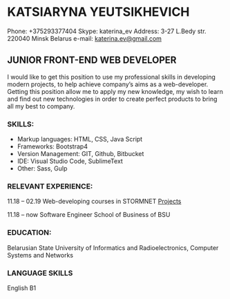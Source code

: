 # KATSIARYNA YEUTSIKHEVICH

Phone: +375293377404	Skype: katerina_ev
Address: 3-27 L.Bedy str. 220040 Minsk Belarus	e-mail: katerina.ev@gmail.com


## JUNIOR FRONT-END WEB DEVELOPER

I would like to get this position to use my professional skills in developing modern projects, to help achieve company’s aims as a web-developer.
 Getting this position allow me to apply my new knowledge, my wish to learn and find out new technologies in order to create perfect products to bring all my best to company.

### SKILLS:
*	Markup languages: HTML, CSS, Java Script
*	Frameworks: Bootstrap4
*	Version Management: GIT, Github, Bitbucket
*	IDE: Visual Studio Code, SublimeText
*   Other: Sass, Gulp

### RELEVANT EXPERIENCE:
11.18 – 02.19 Web-developing courses in STORMNET
[Projects](https://evtihevich@bitbucket.org/evtihevich/katerinaev.git)

11.18 – now Software Engineer School of Business of BSU

### EDUCATION:
Belarusian State University of Informatics and Radioelectronics,
Computer Systems and Networks

### LANGUAGE SKILLS
English B1
